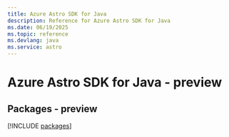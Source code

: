 ```yaml
---
title: Azure Astro SDK for Java
description: Reference for Azure Astro SDK for Java
ms.date: 06/19/2025
ms.topic: reference
ms.devlang: java
ms.service: astro
---
```

# Azure Astro SDK for Java - preview
## Packages - preview
[!INCLUDE [packages](astro-index.md)]